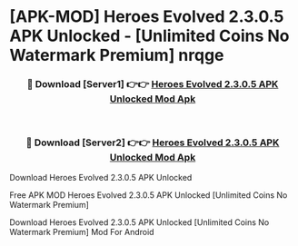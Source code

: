 # [APK-MOD] Heroes Evolved 2.3.0.5 APK Unlocked - [Unlimited Coins No Watermark Premium] nrqge



<div align="center">
<h3>🔴 Download [Server1] 👉👉 <a href="https://momento.my/?title=Heroes_Evolved_2.3.0.5_APK_Unlocked">Heroes Evolved 2.3.0.5 APK Unlocked Mod Apk</a></h3><br>

<h3>🔴 Download [Server2] 👉👉 <a href="https://momento.my/?title=Heroes_Evolved_2.3.0.5_APK_Unlocked">Heroes Evolved 2.3.0.5 APK Unlocked Mod Apk</a></h3>
</div>



Download Heroes Evolved 2.3.0.5 APK Unlocked 

Free APK MOD Heroes Evolved 2.3.0.5 APK Unlocked [Unlimited Coins No Watermark Premium]

Download Heroes Evolved 2.3.0.5 APK Unlocked [Unlimited Coins No Watermark Premium] Mod For Android
